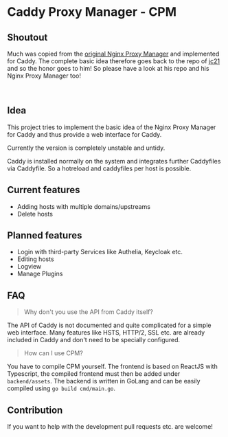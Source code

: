# Caddy Proxy Manager - CPM

## Shoutout
Much was copied from the [original Nginx Proxy Manager](https://github.com/NginxProxyManager/nginx-proxy-manager) and implemented for Caddy. The complete basic idea therefore goes back to the repo of [jc21](https://github.com/jc21) and so the honor goes to him! So please have a look at his repo and his Nginx Proxy Manager too!

<br>

## Idea
This project tries to implement the basic idea of the Nginx Proxy Manager for Caddy and thus provide a web interface for Caddy.

Currently the version is completely unstable and untidy.

Caddy is installed normally on the system and integrates further Caddyfiles via Caddyfile. So a hotreload and caddyfiles per host is possible.



## Current features
- Adding hosts with multiple domains/upstreams
- Delete hosts

## Planned features
- Login with third-party Services like Authelia, Keycloak etc.
- Editing hosts
- Logview
- Manage Plugins

## FAQ

> Why don't you use the API from Caddy itself?

The API of Caddy is not documented and quite complicated for a simple web interface. Many features like HSTS, HTTP/2, SSL etc. are already included in Caddy and don't need to be specially configured.

> How can I use CPM?

You have to compile CPM yourself. The frontend is based on ReactJS with Typescript, the compiled frontend must then be added under ``backend/assets``. The backend is written in GoLang and can be easily compiled using ``go build cmd/main.go``.

## Contribution
If you want to help with the development pull requests etc. are welcome!